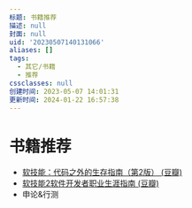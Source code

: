 ```yaml
---
标题: 书籍推荐
描述: null
封面: null
uid: '20230507140131066'
aliases: []
tags:
  - 其它/书籍
  - 推荐
cssclasses: null
创建时间: 2023-05-07 14:01:31
更新时间: 2024-01-22 16:57:38
---
```


# 书籍推荐

- [软技能：代码之外的生存指南（第2版） (豆瓣)](https://book.douban.com/subject/36044253/)
- [软技能2软件开发者职业生涯指南 (豆瓣)](https://book.douban.com/subject/35043940/)
- 申论&行测
